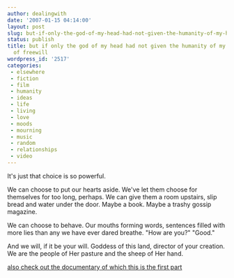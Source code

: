 ```yaml
---
author: dealingwith
date: '2007-01-15 04:14:00'
layout: post
slug: but-if-only-the-god-of-my-head-had-not-given-the-humanity-of-my-heart-the-gift-of-freewill
status: publish
title: but if only the god of my head had not given the humanity of my heart the gift
  of freewill
wordpress_id: '2517'
categories:
 - elsewhere
 - fiction
 - film
 - humanity
 - ideas
 - life
 - living
 - love
 - moods
 - mourning
 - music
 - random
 - relationships
 - video
---
```


It's just that choice is so powerful.

We can choose to put our hearts aside. We've let them choose for themselves
for too long, perhaps. We can give them a room upstairs, slip bread and water
under the door. Maybe a book. Maybe a trashy gossip magazine.

We can choose to behave. Our mouths forming words, sentences filled with more
lies than any we have ever dared breathe. "How are you?" "Good."

And we will, if it be your will. Goddess of this land, director of your
creation. We are the people of Her pasture and the sheep of Her hand.


[also check out the documentary of which this is the first part][1]

   [1]: http://www.youtube.com/watch?v=wTLfLkgcF5o

